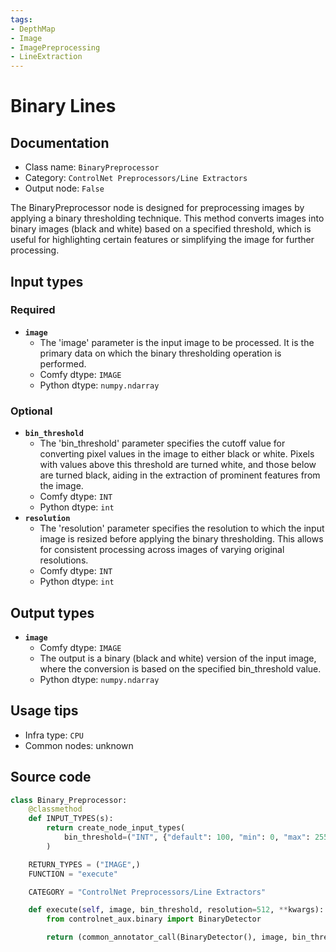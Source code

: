 ```yaml
---
tags:
- DepthMap
- Image
- ImagePreprocessing
- LineExtraction
---
```


# Binary Lines
## Documentation
- Class name: `BinaryPreprocessor`
- Category: `ControlNet Preprocessors/Line Extractors`
- Output node: `False`

The BinaryPreprocessor node is designed for preprocessing images by applying a binary thresholding technique. This method converts images into binary images (black and white) based on a specified threshold, which is useful for highlighting certain features or simplifying the image for further processing.
## Input types
### Required
- **`image`**
    - The 'image' parameter is the input image to be processed. It is the primary data on which the binary thresholding operation is performed.
    - Comfy dtype: `IMAGE`
    - Python dtype: `numpy.ndarray`
### Optional
- **`bin_threshold`**
    - The 'bin_threshold' parameter specifies the cutoff value for converting pixel values in the image to either black or white. Pixels with values above this threshold are turned white, and those below are turned black, aiding in the extraction of prominent features from the image.
    - Comfy dtype: `INT`
    - Python dtype: `int`
- **`resolution`**
    - The 'resolution' parameter specifies the resolution to which the input image is resized before applying the binary thresholding. This allows for consistent processing across images of varying original resolutions.
    - Comfy dtype: `INT`
    - Python dtype: `int`
## Output types
- **`image`**
    - Comfy dtype: `IMAGE`
    - The output is a binary (black and white) version of the input image, where the conversion is based on the specified bin_threshold value.
    - Python dtype: `numpy.ndarray`
## Usage tips
- Infra type: `CPU`
- Common nodes: unknown


## Source code
```python
class Binary_Preprocessor:
    @classmethod
    def INPUT_TYPES(s):
        return create_node_input_types(
            bin_threshold=("INT", {"default": 100, "min": 0, "max": 255, "step": 1})
        )

    RETURN_TYPES = ("IMAGE",)
    FUNCTION = "execute"

    CATEGORY = "ControlNet Preprocessors/Line Extractors"

    def execute(self, image, bin_threshold, resolution=512, **kwargs):
        from controlnet_aux.binary import BinaryDetector

        return (common_annotator_call(BinaryDetector(), image, bin_threshold=bin_threshold, resolution=resolution), )

```

